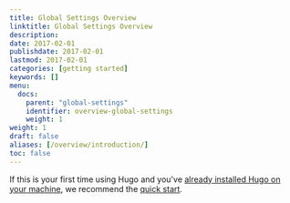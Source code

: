 ```yaml
---
title: Global Settings Overview
linktitle: Global Settings Overview
description:
date: 2017-02-01
publishdate: 2017-02-01
lastmod: 2017-02-01
categories: [getting started]
keywords: []
menu:
  docs:
    parent: "global-settings"
    identifier: overview-global-settings
    weight: 1
weight: 1
draft: false
aliases: [/overview/introduction/]
toc: false
---
```


If this is your first time using Hugo and you've [already installed Hugo on your machine][installed], we recommend the [quick start][].

[installed]: /getting-started/installing/
[quick start]: /getting-started/quick-start/
